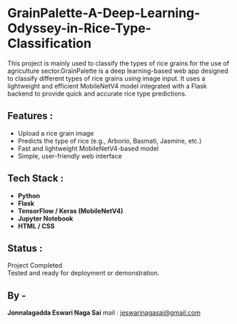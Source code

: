# GrainPalette-A-Deep-Learning-Odyssey-in-Rice-Type-Classification

This project is mainly used to classify the types of rice grains for the use of agriculture sector.GrainPalette is a deep learning-based web app designed to classify different types of rice grains using image input. It uses a lightweight and efficient MobileNetV4 model integrated with a Flask backend to provide quick and accurate rice type predictions.


## Features :

- Upload a rice grain image
- Predicts the type of rice (e.g., Arborio, Basmati, Jasmine, etc.)
- Fast and lightweight MobileNetV4-based model
- Simple, user-friendly web interface

## Tech Stack :

- **Python**
- **Flask**
- **TensorFlow / Keras (MobileNetV4)**
- **Jupyter Notebook**
- **HTML / CSS**

## Status :

Project Completed  
Tested and ready for deployment or demonstration.

## By -
**Jonnalagadda Eswari Naga Sai**
mail : jeswarinagasai@gmail.com


